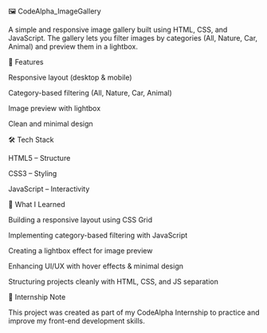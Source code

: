 🖼️ CodeAlpha_ImageGallery

A simple and responsive image gallery built using HTML, CSS, and JavaScript.
The gallery lets you filter images by categories (All, Nature, Car, Animal) and preview them in a lightbox.

🚀 Features

Responsive layout (desktop & mobile)

Category-based filtering (All, Nature, Car, Animal)

Image preview with lightbox

Clean and minimal design

🛠️ Tech Stack

HTML5 – Structure

CSS3 – Styling

JavaScript – Interactivity

📖 What I Learned

Building a responsive layout using CSS Grid

Implementing category-based filtering with JavaScript

Creating a lightbox effect for image preview

Enhancing UI/UX with hover effects & minimal design

Structuring projects cleanly with HTML, CSS, and JS separation

🏢 Internship Note

This project was created as part of my CodeAlpha Internship to practice and improve my front-end development skills.
